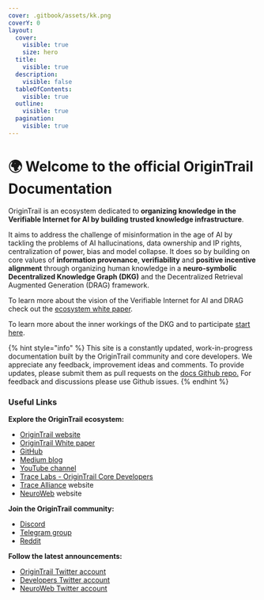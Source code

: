 ```yaml
---
cover: .gitbook/assets/kk.png
coverY: 0
layout:
  cover:
    visible: true
    size: hero
  title:
    visible: true
  description:
    visible: false
  tableOfContents:
    visible: true
  outline:
    visible: true
  pagination:
    visible: true
---
```


# 🌍 Welcome to the official OriginTrail Documentation

OriginTrail is an ecosystem dedicated to **organizing knowledge in the Verifiable Internet for AI by building trusted knowledge infrastructure**.&#x20;

It aims to address the challenge of misinformation in the age of AI by tackling the problems of AI hallucinations, data ownership and IP rights, centralization of power, bias and model collapse. It does so by building on core values of **information provenance**, **verifiability** and **positive incentive alignment** through organizing human knowledge in a **neuro-symbolic Decentralized Knowledge Graph (DKG)** and the Decentralized Retrieval Augmented Generation (DRAG) framework.

To learn more about the vision of the Verifiable Internet for AI and DRAG check out the [ecosystem white paper](decentralized-knowledge-graph/ecosystem-white-paper.md).

To learn more about the inner workings of the DKG and to participate [start here](decentralized-knowledge-graph/dkgintro.md).

{% hint style="info" %}
This site is a constantly updated, work-in-progress documentation built by the OriginTrail community and core developers. We appreciate any feedback, improvement ideas and comments. To provide updates, please submit them as pull requests on the [docs Github repo.](https://github.com/OriginTrail/dkg-docs) For feedback and discussions please use Github issues.
{% endhint %}

### Useful Links

**Explore the OriginTrail ecosystem:**

* [OriginTrail website](https://origintrail.io/)
* [OriginTrail White paper](https://origintrail.io/ecosystem/whitepaper)
* [GitHub](https://github.com/origintrail)
* [Medium blog](https://medium.com/origintrail)
* [YouTube channel](https://www.youtube.com/c/OriginTrail)
* [Trace Labs - OriginTrail Core Developers](https://tracelabs.io/)
* [Trace Alliance](https://alliance.origintrail.io/) website
* [NeuroWeb](https://neuroweb.ai) website

**Join the OriginTrail community:**

* [Discord](https://discord.gg/gYq6GuJ4sJ)
* [Telegram group](https://t.me/origintrail)
* [Reddit](https://www.reddit.com/r/OriginTrail/)

**Follow the latest announcements:**

* [OriginTrail Twitter account](https://twitter.com/origin\_trail)
* [Developers Twitter account](https://twitter.com/OriginTrailDev)
* [NeuroWeb Twitter account](https://twitter.com/NeuroWebAI)
